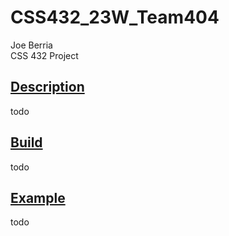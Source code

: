# CSS432_23W_Team404
Joe Berria<br>
CSS 432 Project

## <u>Description</u>
todo

## <u>Build</u>
todo

## <u>Example</u>
todo

